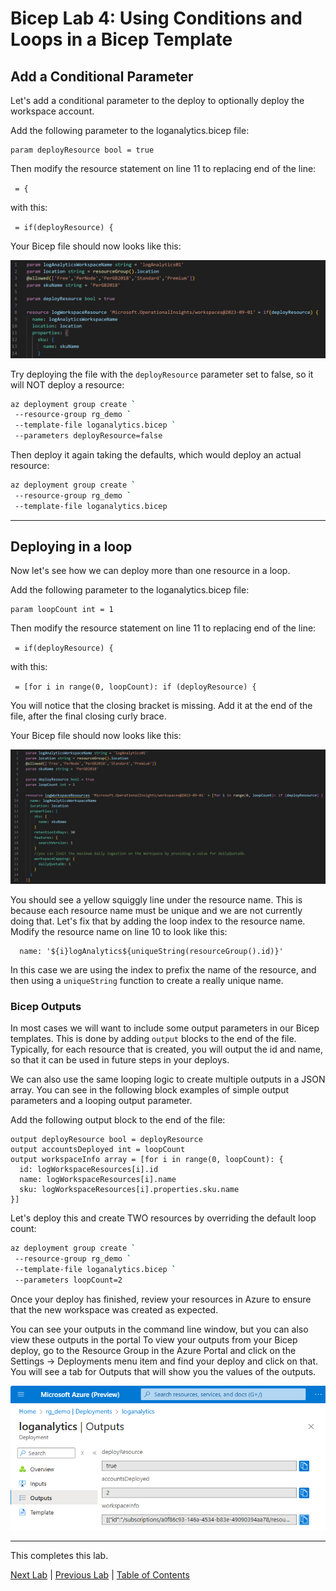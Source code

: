 # Bicep Lab 4: Using Conditions and Loops in a Bicep Template

## Add a Conditional Parameter

Let's add a conditional parameter to the deploy to optionally deploy the workspace account.

Add the following parameter to the loganalytics.bicep file:

``` bicep
param deployResource bool = true
```

Then modify the resource statement on line 11 to replacing end of the line:

` = {` 

with this:

` = if(deployResource) {`

Your Bicep file should now looks like this:

![Sample Bicep](img/Conditional_01.png)

Try deploying the file with the `deployResource` parameter set to false, so it will NOT deploy a resource:

``` bash
az deployment group create `
 --resource-group rg_demo `
 --template-file loganalytics.bicep `
 --parameters deployResource=false
```

Then deploy it again taking the defaults, which would deploy an actual resource:

``` bash
az deployment group create `
 --resource-group rg_demo `
 --template-file loganalytics.bicep
```

---

## Deploying in a loop

Now let's see how we can deploy more than one resource in a loop.

Add the following parameter to the loganalytics.bicep file:

``` bicep
param loopCount int = 1
```

Then modify the resource statement on line 11 to replacing end of the line:

` = if(deployResource) {`

with this:

` = [for i in range(0, loopCount): if (deployResource) {`

You will notice that the closing bracket is missing.  Add it at the end of the file, after the final closing curly brace.

Your Bicep file should now looks like this:

![Bicep Loop](img/Loop_01.png)

You should see a yellow squiggly line under the resource name.  This is because each resource name must be unique and we are not currently doing that.  Let's fix that by adding the loop index to the resource name.  Modify the resource name on line 10 to look like this:

``` bicep
  name: '${i}logAnalytics${uniqueString(resourceGroup().id)}'
```

In this case we are using the index to prefix the name of the resource, and then using a `uniqueString` function to create a really unique name.

### Bicep Outputs

In most cases we will want to include some output parameters in our Bicep templates.  This is done by adding `output` blocks to the end of the file. Typically, for each resource that is created, you will output the id and name, so that it can be used in future steps in your deploys.  

We can also use the same looping logic to create multiple outputs in a JSON array.  You can see in the following block examples of simple output parameters and a looping output parameter.  

Add the following output block to the end of the file:

``` bicep
output deployResource bool = deployResource
output accountsDeployed int = loopCount
output workspaceInfo array = [for i in range(0, loopCount): {
  id: logWorkspaceResources[i].id
  name: logWorkspaceResources[i].name
  sku: logWorkspaceResources[i].properties.sku.name
}]
```

Let's deploy this and create TWO resources by overriding the default loop count:

``` bash
az deployment group create `
 --resource-group rg_demo `
 --template-file loganalytics.bicep `
 --parameters loopCount=2
```

Once your deploy has finished, review your resources in Azure to ensure that the new workspace was created as expected.

You can see your outputs in the command line window, but you can also view these outputs in the portal To view your outputs from your Bicep deploy, go to the Resource Group in the Azure Portal and click on the Settings -> Deployments menu item and find your deploy and click on that.  You will see a tab for Outputs that will show you the values of the outputs.

![Bicep Outputs](img/Outputs_01.png)

<!-- ------------------------------------------------------------------------------------------ -->
---

This completes this lab.

[Next Lab](../05_Migrate_to_Bicep/readme.md) | [Previous Lab](../03_Parameters/readme.md) | [Table of Contents](./readme.md)
